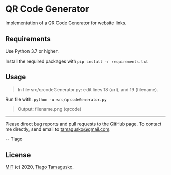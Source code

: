 # QR Code Generator

Implementation of a QR Code Generator for website links.

## Requirements

Use Python 3.7 or higher.

Install the required packages with `pip install -r requirements.txt`

## Usage

> In file src/qrcodeGenerator.py: edit lines 18 (url), and 19 (filename).

Run file with: `python -u src/qrcodeGenerator.py`

> Output: filename.png (qrcode)

----

Please direct bug reports and pull requests to the GitHub page. To contact me directly, send email to tamagusko@gmail.com.

-- Tiago

## License

[MIT](LICENSE) (c) 2020, [Tiago Tamagusko](https://tamagusko.github.io/).
